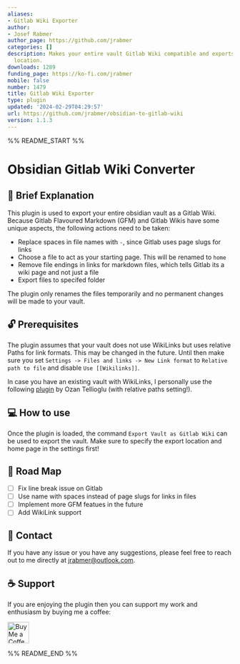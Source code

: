 ```yaml
---
aliases:
- Gitlab Wiki Exporter
author:
- Josef Rabmer
author_page: https://github.com/jrabmer
categories: []
description: Makes your entire vault Gitlab Wiki compatible and exports it to a specified
  location.
downloads: 1289
funding_page: https://ko-fi.com/jrabmer
mobile: false
number: 1479
title: Gitlab Wiki Exporter
type: plugin
updated: '2024-02-29T04:29:57'
url: https://github.com/jrabmer/obsidian-to-gitlab-wiki
version: 1.1.3
---
```


%% README_START %%

# Obsidian Gitlab Wiki Converter

## 📖 Brief Explanation

This plugin is used to export your entire obsidian vault as a Gitlab Wiki. Because Gitlab Flavoured Markdown (GFM) and Gitlab Wikis have some unique aspects, the following actions need to be taken:

- Replace spaces in file names with `-`, since Gitlab uses page slugs for links
- Choose a file to act as your starting page. This will be renamed to `home`
- Remove file endings in links for markdown files, which tells Gitlab its a wiki page and not just a file
- Export files to specifed folder

The plugin only renames the files temporarily and no permanent changes will be made to your vault.

## 🔓 Prerequisites

The plugin assumes that your vault does not use WikiLinks but uses relative Paths for link formats. This may be changed in the future. Until then make sure you set `Settings -> Files and links -> New Link format` to `Relative path to file` and disable `Use [[Wikilinks]]`. 

In case you have an existing vault with WikiLinks, I personally use the following [plugin](https://github.com/ozntel/obsidian-link-converter) by Ozan Tellioglu (with relative paths setting!).

## 💻 How to use

Once the plugin is loaded, the command `Export Vault as Gitlab Wiki` can be used to export the vault. Make sure to specify the export location and home page in the settings first!

## 🌄 Road Map

- [ ] Fix line break issue on Gitlab
- [ ] Use name with spaces instead of page slugs for links in files
- [ ] Implement more GFM featues in the future
- [ ] Add WikiLink support

## 📩 Contact

If you have any issue or you have any suggestions, please feel free to reach out to me directly at <jrabmer@outlook.com>.

## ☕ Support

If you are enjoying the plugin then you can support my work and enthusiasm by buying me a coffee:

<a href='https://ko-fi.com/jrabmer' target='_blank'>
    <img height='48' style='border:0px;height:48px;' src='https://cdn.ko-fi.com/cdn/kofi1.png?v=2' border='0' alt='Buy Me a Coffee at ko-fi.com' />
</a>


%% README_END %%